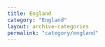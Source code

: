 ```yaml
---
title: England
category: "England"
layout: archive-categories
permalink: "category/england"
---
```

